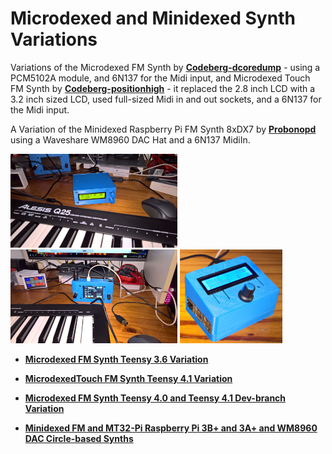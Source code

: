 # Microdexed and Minidexed Synth Variations

Variations of the Microdexed FM Synth by [**Codeberg-dcoredump**](https://codeberg.org/dcoredump/MicroDexed) - using a PCM5102A module, and 6N137 for the Midi input, and Microdexed Touch FM Synth by [**Codeberg-positionhigh**](https://codeberg.org/positionhigh/MicroDexed-touch) - it replaced the 2.8 inch LCD with a 3.2 inch sized LCD, used full-sized Midi in and out sockets, and a 6N137 for the Midi input.

A Variation of the Minidexed Raspberry Pi FM Synth 8xDX7 by [**Probonopd**](https://github.com/probonopd/MiniDexed) using a Waveshare WM8960 DAC Hat and a 6N137 MidiIn.
 
<p align="left">
<img src="images/md1.jpg" height="150" /> 
<img src="images/mdt1.jpg" height="150" /> 
<img src="images/minid12.jpg" height="150" />   
</p>

* [**Microdexed FM Synth Teensy 3.6 Variation**](Microdexed1)

* [**MicrodexedTouch FM Synth Teensy 4.1 Variation**](Microdexed2)

* [**Microdexed FM Synth Teensy 4.0 and Teensy 4.1 Dev-branch Variation**](Microdexed3)

* [**Minidexed FM and MT32-Pi Raspberry Pi 3B+ and 3A+ and WM8960 DAC Circle-based Synths**](Minidexed1)
